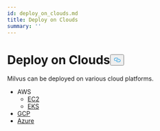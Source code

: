 ```yaml
---
id: deploy_on_clouds.md
title: Deploy on Clouds
summary: ''
---
```

<h1 id="Deploy-on-Clouds" class="common-anchor-header">Deploy on Clouds<button data-href="#Deploy-on-Clouds" class="anchor-icon" translate="no">
      <svg translate="no"
        aria-hidden="true"
        focusable="false"
        height="20"
        version="1.1"
        viewBox="0 0 16 16"
        width="16"
      >
        <path
          fill="#0092E4"
          fill-rule="evenodd"
          d="M4 9h1v1H4c-1.5 0-3-1.69-3-3.5S2.55 3 4 3h4c1.45 0 3 1.69 3 3.5 0 1.41-.91 2.72-2 3.25V8.59c.58-.45 1-1.27 1-2.09C10 5.22 8.98 4 8 4H4c-.98 0-2 1.22-2 2.5S3 9 4 9zm9-3h-1v1h1c1 0 2 1.22 2 2.5S13.98 12 13 12H9c-.98 0-2-1.22-2-2.5 0-.83.42-1.64 1-2.09V6.25c-1.09.53-2 1.84-2 3.25C6 11.31 7.55 13 9 13h4c1.45 0 3-1.69 3-3.5S14.5 6 13 6z"
        ></path>
      </svg>
    </button></h1><p>Milvus can be deployed on various cloud platforms.</p>
<ul>
<li>AWS
<ul>
<li><a href="/docs/ko/aws.md">EC2</a></li>
<li><a href="/docs/ko/eks.md">EKS</a></li>
</ul></li>
<li><a href="/docs/ko/gcp.md">GCP</a></li>
<li><a href="/docs/ko/azure.md">Azure</a></li>
</ul>
